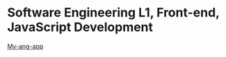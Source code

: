 # Software Engineering L1, Front-end, JavaScript Development
[My-ang-app](https://lonise.github.io/software-engineering-l1/my-ang-app/)
